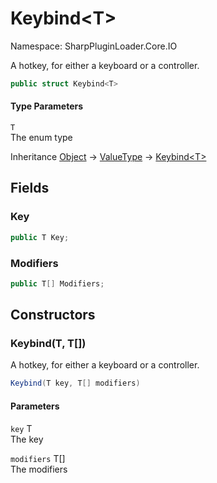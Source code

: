 # Keybind&lt;T&gt;

Namespace: SharpPluginLoader.Core.IO

A hotkey, for either a keyboard or a controller.

```csharp
public struct Keybind<T>
```

#### Type Parameters

`T`<br>
The enum type

Inheritance [Object](https://docs.microsoft.com/en-us/dotnet/api/System.Object) → [ValueType](https://docs.microsoft.com/en-us/dotnet/api/System.ValueType) → [Keybind&lt;T&gt;](./SharpPluginLoader.Core.IO.Keybind-1.md)

## Fields

### **Key**

```csharp
public T Key;
```

### **Modifiers**

```csharp
public T[] Modifiers;
```

## Constructors

### **Keybind(T, T[])**

A hotkey, for either a keyboard or a controller.

```csharp
Keybind(T key, T[] modifiers)
```

#### Parameters

`key` T<br>
The key

`modifiers` T[]<br>
The modifiers
